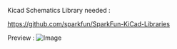 Kicad Schematics Library needed :

https://github.com/sparkfun/SparkFun-KiCad-Libraries

Preview :
![Image](https://github.com/joyel24/SimpleArduinoBatteryCapacityOLED/blob/main/KiCad/schematics.jpg?raw=true)

